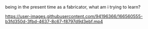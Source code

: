 
being in the present time as a fabricator, what am i trying to learn?

https://user-images.githubusercontent.com/94196366/166560555-b3fd350d-3fbd-4637-8c67-f8797d9d3ebf.mp4

